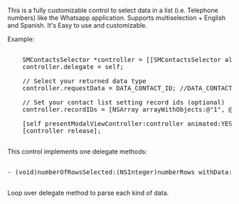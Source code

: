 This is a fully customizable control to select data in a list (i.e. Telephone numbers) like the Whatsapp application. Supports multiselection + English and Spanish. It's Easy to use and customizable.

Example:

<pre>

    SMContactsSelector *controller = [[SMContactsSelector alloc] initWithNibName:@"SMContactsSelector" bundle:nil];
    controller.delegate = self;

    // Select your returned data type
    controller.requestData = DATA_CONTACT_ID; //DATA_CONTACT_EMAIL , DATA_CONTACT_TELEPHONE
    
    // Set your contact list setting record ids (optional)
    controller.recordIDs = [NSArray arrayWithObjects:@"1", @"2", nil];
    
    [self presentModalViewController:controller animated:YES];
    [controller release];

</pre>

This control implements one delegate methods:

<pre>

- (void)numberOfRowsSelected:(NSInteger)numberRows withData:(NSArray *)data andDataType:(DATA_CONTACT)type;

</pre>

Loop over delegate method to parse each kind of data.